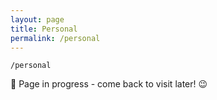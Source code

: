 ```yaml
---
layout: page
title: Personal
permalink: /personal
---
```


`/personal`

🚧 Page in progress - come back to visit later! 😉

<style>
  .wrapper {
    max-width: 58em;
  }
</style>